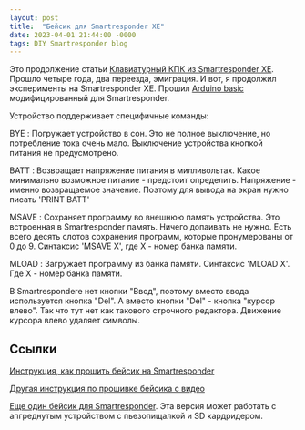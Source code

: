 ```yaml
---
layout: post
title:  "Бейсик для Smartresponder XE"
date: 2023-04-01 21:44:00 -0000
tags: DIY Smartresponder blog
---
```


Это продолжение статьи [Клавиатурный КПК из Smartresponder XE](../2019/smart-response). Прошло четыре года, два переезда, эмиграция. И вот, я продолжил эксперименты на Smartresponder XE. Прошил [Arduino basic](https://github.com/robinhedwards/ArduinoBASIC) модифицированный для Smartresponder. 

Устройство поддерживает специфичные команды:

BYE
: Погружает устройство в сон. Это не полное выключение, но потребление тока очень мало. Выключение устройства кнопкой питания не предусмотрено.

BATT
: Возвращает напряжение питания в милливольтах. Какое минимально возможное питание - предстоит определить. Напряжение - именно возвращаемое значение. Поэтому для вывода на экран нужно писать 'PRINT BATT'

MSAVE
: Сохраняет программу во внешнюю память устройства. Это встроенная в Smartresponder память. Ничего допаивать не нужно. Есть всего десять слотов сохранения программ, которые пронумерованы от 0 до 9. Синтаксис 'MSAVE X', где X - номер банка памяти.

MLOAD
: Загружает программу из банка памяти. Синтаксис 'MLOAD X'. Где X - номер банка памяти.

В Smartrespondere нет кнопки "Ввод", поэтому вместо ввода используется кнопка "Del". А вместо кнопки "Del" - кнопка "курсор влево". Так что тут нет как такового строчного редактора. Движение курсора влево удаляет символы.

## Ссылки

[Инструкция, как прошить бейсик на Smartresponder](https://www.instructables.com/SMART-Response-XE-Tiny-Basic-Port/)

[Другая инструкция по прошивке бейсика с видео](https://www.hackster.io/news/run-basic-on-your-smart-response-xe-2041f035529d)

[Еще один бейсик для Smartresponder](https://github.com/fdufnews/SMART_Response_BASIC). Эта версия может работать с апгреднутым устройством с пьезопищалкой и SD кардридером.